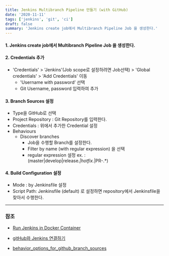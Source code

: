 ```yaml
---
title: Jenkins Multibranch Pipeline 만들기 (with GitHub)
date: '2020-11-11'
tags: ['jenkins', 'git', 'ci']
draft: false
summary: 'Jenkins create job에서 Multibranch Pipeline Job 을 생성한다.'
---
```


#### 1. Jenkins create job에서 Multibranch Pipeline Job 을 생성한다.

#### 2. Credentials 추가

- 'Credentials' > 'Jenkins'(Job scope로 설정하려면 Job선택) > 'Global credentials' > 'Add Credentials' 이동
  - 'Username with password’ 선택
  - Git Username, password 입력하여 추가

#### 3. Branch Sources 설정

- Type을 GitHub로 선택
- Project Repository : Git Repository를 입력한다.
- Credentials : 위에서 추가한 Credential 설정
- Behaviours
  - Discover branches
    - Job을 수행할 Branch를 설정한다.
    - Filter by name (with regular expression) 을 선택
    - regular expression 설정 ex. : (master|develop|release._|hotfix._|PR-.\*)

#### 4. Build Configuration 설정

- Mode : by Jenkinsfile 설정
- Script Path: Jenkinsfile (default) 로 설정하면 repository에서 Jenkinsfile을 찾아서 수행한다.

---

### 참조

- [Run Jenkins in Docker Container](https://www.youtube.com/watch?v=tuxO7ZXplRE)

- [gitHub와 Jenkins 연결하기](https://bcho.tistory.com/1237)

- [behavior_options_for_github_branch_sources](https://docs.cloudbees.com/docs/admin-resources/latest/pipelines/pipeline-as-code#_behavior_options_for_github_branch_sources)
